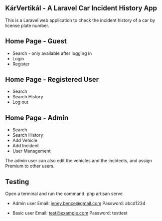 ## KárVertikál - A Laravel Car Incident History App

This is a Laravel web application to check the incident history of a car by license plate number.

## Home Page - Guest

- Search - only available after logging in
- Login
- Register

## Home Page - Registered User

- Search
- Search History
- Log out

## Home Page - Admin

- Search
- Search History
- Add Vehicle
- Add Incident
- User Management

The admin user can also edit the vehicles and the incidents, and assign Premium to other users.

## Testing
Open a terminal and run the command:
php artisan serve

- Admin user
Email: jeney.bence@gmail.com
Password: abcd1234

- Basic user
Email: test@example.com
Password: testtest
